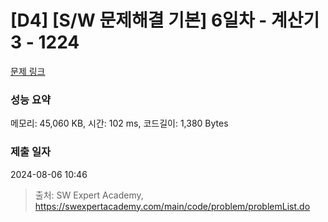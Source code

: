 # [D4] [S/W 문제해결 기본] 6일차 - 계산기3 - 1224 

[문제 링크](https://swexpertacademy.com/main/code/problem/problemDetail.do?contestProbId=AV14tDX6AFgCFAYD) 

### 성능 요약

메모리: 45,060 KB, 시간: 102 ms, 코드길이: 1,380 Bytes

### 제출 일자

2024-08-06 10:46



> 출처: SW Expert Academy, https://swexpertacademy.com/main/code/problem/problemList.do